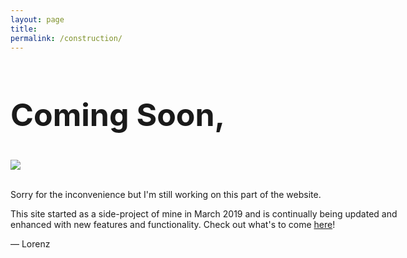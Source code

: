 ```yaml
---
layout: page
title:
permalink: /construction/
---
```

<style>
  h1 { font-size: 50px; }
  article { display: block; text-align: left; width: 650px; margin: 0 auto; }
</style>

<article>
    <h1>Coming Soon,</h1>
    <img src="../assets/compass.jpg">
    <div>
    	<br>
        <p>Sorry for the inconvenience but I'm still working on this part of the website. </p>
        <p> This site started as a side-project of mine in March 2019 and is continually being updated and enhanced with new features and functionality. Check out what's to come <a href="https://github.com/LorenzMenendez/LorenzMenendez.github.io/blob/master/webplan.md">here</a>! </p>
        <p>&mdash; Lorenz</p>
    </div>
</article>